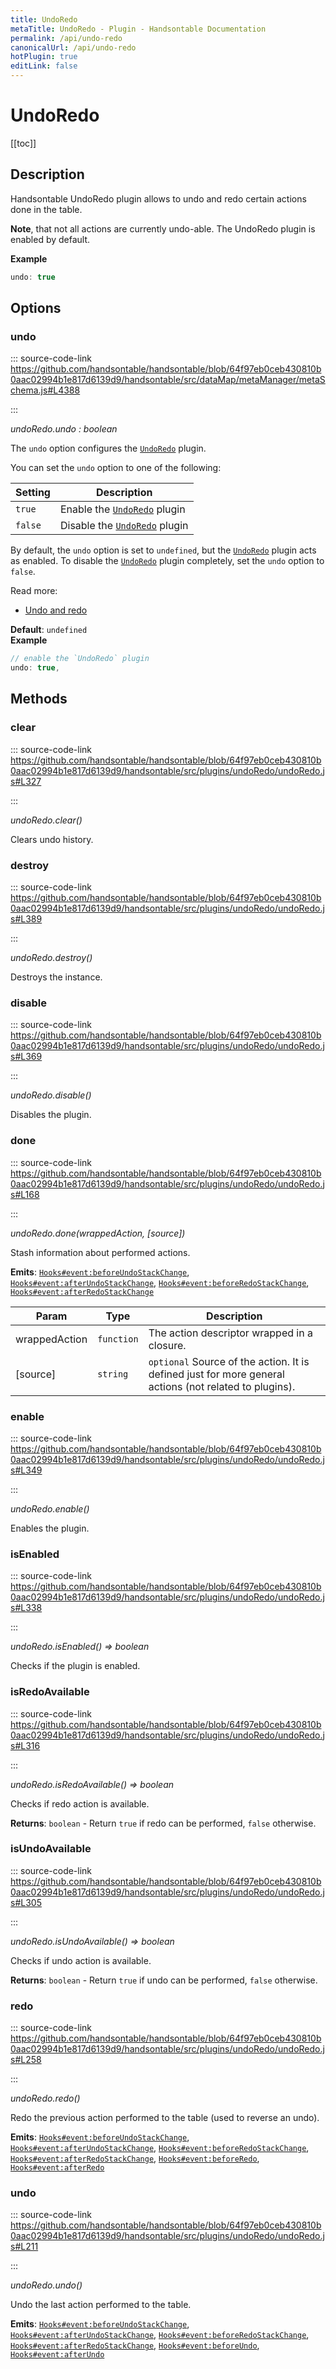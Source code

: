 ```yaml
---
title: UndoRedo
metaTitle: UndoRedo - Plugin - Handsontable Documentation
permalink: /api/undo-redo
canonicalUrl: /api/undo-redo
hotPlugin: true
editLink: false
---
```


# UndoRedo

[[toc]]

## Description

Handsontable UndoRedo plugin allows to undo and redo certain actions done in the table.

__Note__, that not all actions are currently undo-able. The UndoRedo plugin is enabled by default.

**Example**  
```js
undo: true
```

## Options

### undo
  
::: source-code-link https://github.com/handsontable/handsontable/blob/64f97eb0ceb430810b0aac02994b1e817d6139d9/handsontable/src/dataMap/metaManager/metaSchema.js#L4388

:::

_undoRedo.undo : boolean_

The `undo` option configures the [`UndoRedo`](@/api/undoRedo.md) plugin.

You can set the `undo` option to one of the following:

| Setting | Description                                        |
| ------- | -------------------------------------------------- |
| `true`  | Enable the [`UndoRedo`](@/api/undoRedo.md) plugin  |
| `false` | Disable the [`UndoRedo`](@/api/undoRedo.md) plugin |

By default, the `undo` option is set to `undefined`,
but the [`UndoRedo`](@/api/undoRedo.md) plugin acts as enabled.
To disable the [`UndoRedo`](@/api/undoRedo.md) plugin completely,
set the `undo` option to `false`.

Read more:
- [Undo and redo](@/guides/accessories-and-menus/undo-redo.md)

**Default**: <code>undefined</code>  
**Example**  
```js
// enable the `UndoRedo` plugin
undo: true,
```

## Methods

### clear
  
::: source-code-link https://github.com/handsontable/handsontable/blob/64f97eb0ceb430810b0aac02994b1e817d6139d9/handsontable/src/plugins/undoRedo/undoRedo.js#L327

:::

_undoRedo.clear()_

Clears undo history.



### destroy
  
::: source-code-link https://github.com/handsontable/handsontable/blob/64f97eb0ceb430810b0aac02994b1e817d6139d9/handsontable/src/plugins/undoRedo/undoRedo.js#L389

:::

_undoRedo.destroy()_

Destroys the instance.



### disable
  
::: source-code-link https://github.com/handsontable/handsontable/blob/64f97eb0ceb430810b0aac02994b1e817d6139d9/handsontable/src/plugins/undoRedo/undoRedo.js#L369

:::

_undoRedo.disable()_

Disables the plugin.



### done
  
::: source-code-link https://github.com/handsontable/handsontable/blob/64f97eb0ceb430810b0aac02994b1e817d6139d9/handsontable/src/plugins/undoRedo/undoRedo.js#L168

:::

_undoRedo.done(wrappedAction, [source])_

Stash information about performed actions.

**Emits**: [`Hooks#event:beforeUndoStackChange`](@/api/hooks.md#beforeundostackchange), [`Hooks#event:afterUndoStackChange`](@/api/hooks.md#afterundostackchange), [`Hooks#event:beforeRedoStackChange`](@/api/hooks.md#beforeredostackchange), [`Hooks#event:afterRedoStackChange`](@/api/hooks.md#afterredostackchange)  

| Param | Type | Description |
| --- | --- | --- |
| wrappedAction | `function` | The action descriptor wrapped in a closure. |
| [source] | `string` | `optional` Source of the action. It is defined just for more general actions (not related to plugins). |



### enable
  
::: source-code-link https://github.com/handsontable/handsontable/blob/64f97eb0ceb430810b0aac02994b1e817d6139d9/handsontable/src/plugins/undoRedo/undoRedo.js#L349

:::

_undoRedo.enable()_

Enables the plugin.



### isEnabled
  
::: source-code-link https://github.com/handsontable/handsontable/blob/64f97eb0ceb430810b0aac02994b1e817d6139d9/handsontable/src/plugins/undoRedo/undoRedo.js#L338

:::

_undoRedo.isEnabled() ⇒ boolean_

Checks if the plugin is enabled.



### isRedoAvailable
  
::: source-code-link https://github.com/handsontable/handsontable/blob/64f97eb0ceb430810b0aac02994b1e817d6139d9/handsontable/src/plugins/undoRedo/undoRedo.js#L316

:::

_undoRedo.isRedoAvailable() ⇒ boolean_

Checks if redo action is available.


**Returns**: `boolean` - Return `true` if redo can be performed, `false` otherwise.  

### isUndoAvailable
  
::: source-code-link https://github.com/handsontable/handsontable/blob/64f97eb0ceb430810b0aac02994b1e817d6139d9/handsontable/src/plugins/undoRedo/undoRedo.js#L305

:::

_undoRedo.isUndoAvailable() ⇒ boolean_

Checks if undo action is available.


**Returns**: `boolean` - Return `true` if undo can be performed, `false` otherwise.  

### redo
  
::: source-code-link https://github.com/handsontable/handsontable/blob/64f97eb0ceb430810b0aac02994b1e817d6139d9/handsontable/src/plugins/undoRedo/undoRedo.js#L258

:::

_undoRedo.redo()_

Redo the previous action performed to the table (used to reverse an undo).

**Emits**: [`Hooks#event:beforeUndoStackChange`](@/api/hooks.md#beforeundostackchange), [`Hooks#event:afterUndoStackChange`](@/api/hooks.md#afterundostackchange), [`Hooks#event:beforeRedoStackChange`](@/api/hooks.md#beforeredostackchange), [`Hooks#event:afterRedoStackChange`](@/api/hooks.md#afterredostackchange), [`Hooks#event:beforeRedo`](@/api/hooks.md#beforeredo), [`Hooks#event:afterRedo`](@/api/hooks.md#afterredo)  


### undo
  
::: source-code-link https://github.com/handsontable/handsontable/blob/64f97eb0ceb430810b0aac02994b1e817d6139d9/handsontable/src/plugins/undoRedo/undoRedo.js#L211

:::

_undoRedo.undo()_

Undo the last action performed to the table.

**Emits**: [`Hooks#event:beforeUndoStackChange`](@/api/hooks.md#beforeundostackchange), [`Hooks#event:afterUndoStackChange`](@/api/hooks.md#afterundostackchange), [`Hooks#event:beforeRedoStackChange`](@/api/hooks.md#beforeredostackchange), [`Hooks#event:afterRedoStackChange`](@/api/hooks.md#afterredostackchange), [`Hooks#event:beforeUndo`](@/api/hooks.md#beforeundo), [`Hooks#event:afterUndo`](@/api/hooks.md#afterundo)  

